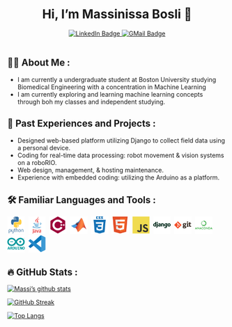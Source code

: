 

<h1 align="center">
  Hi, I’m Massinissa Bosli 👋 
</h1>


<div id="badges" align="center">
  <a href="https://www.linkedin.com/in/massinissa-bosli-50a4ba238/">
    <img src="https://img.shields.io/badge/LinkedIn-blue?style=for-the-badge&logo=linkedin&logoColor=white" alt="LinkedIn Badge"/>
  </a>
  <a href="mailto:myb24@bu.edu">
    <img src="https://img.shields.io/badge/Gmail-D14836?style=for-the-badge&logo=gmail&logoColor=white" alt="GMail Badge"/>
  </a>
</div>

<div align="center">
<img src="https://komarev.com/ghpvc/?username=Massi117&style=flat-square&color=blue" alt=""/>
</div>


## :man_technologist: About Me :

- I am currently a undergraduate student at Boston University studying Biomedical Engineering with a concentration in Machine Learning
- I am currently exploring and learning machine learning concepts through boh my classes and independent studying. 


## 📝 Past Experiences and Projects :

- Designed web-based platform utilizing Django to collect field data using a personal device.
- Coding for real-time data processing: robot movement & vision systems on a roboRIO.
- Web design, management, & hosting maintenance.
- Experience with embedded coding: utilizing the Arduino as a platform.



## :hammer_and_wrench: Familiar Languages and Tools :

<div>
  <img src="https://github.com/devicons/devicon/blob/master/icons/python/python-original-wordmark.svg" title="Python" **alt="Python" width="40" height="40"/>&nbsp;
  <img src="https://github.com/devicons/devicon/blob/master/icons/java/java-original-wordmark.svg" title="Java" alt="Java" width="40" height="40"/>&nbsp;
  <img src="https://github.com/devicons/devicon/blob/master/icons/cplusplus/cplusplus-plain.svg" title="C++" **alt="C++" width="40" height="40"/>&nbsp;
  <img src="https://github.com/devicons/devicon/blob/master/icons/matlab/matlab-original.svg" title="MATLAB" **alt="MATLAB" width="40" height="40"/>&nbsp;
  <img src="https://github.com/devicons/devicon/blob/master/icons/css3/css3-plain-wordmark.svg"  title="CSS3" alt="CSS" width="40" height="40"/>&nbsp;
  <img src="https://github.com/devicons/devicon/blob/master/icons/html5/html5-original.svg" title="HTML5" alt="HTML" width="40" height="40"/>&nbsp;
  <img src="https://github.com/devicons/devicon/blob/master/icons/javascript/javascript-original.svg" title="JavaScript" alt="JavaScript" width="40" height="40"/>&nbsp;
  <img src="https://github.com/devicons/devicon/blob/master/icons/django/django-plain-wordmark.svg" title="Django" **alt="Django" width="40" height="40"/>&nbsp;
  <img src="https://github.com/devicons/devicon/blob/master/icons/git/git-original-wordmark.svg" title="Git" **alt="Git" width="40" height="40"/>&nbsp;
  <img src="https://github.com/devicons/devicon/blob/master/icons/anaconda/anaconda-original-wordmark.svg" title="Anaconda" **alt="Anaconda" width="40" height="40"/>&nbsp;
  <img src="https://github.com/devicons/devicon/blob/master/icons/arduino/arduino-original-wordmark.svg" title="Arduino" **alt="Arduino" width="40" height="40"/>&nbsp;
  <img src="https://github.com/devicons/devicon/blob/master/icons/vscode/vscode-original.svg" title="vscode" **alt="vscode" width="40" height="40"/>
</div>




## :fire: GitHub Stats :

[![Massi’s github stats](https://github-readme-stats.vercel.app/api?username=Massi117)](https://github.com/Massi117)

[![GitHub Streak](http://github-readme-streak-stats.herokuapp.com?user=Massi117&theme=default&background=ffffff)](https://git.io/streak-stats)

[![Top Langs](https://github-readme-stats.vercel.app/api/top-langs/?username=Massi117)](https://github.com/Massi117)


